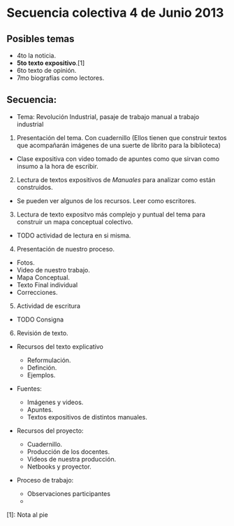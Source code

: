 # Secuencia colectiva 4 de Junio 2013

## Posibles temas
+ 4to la noticia.
+ **5to texto expositivo**.[1]
+ 6to texto de opinión.
+ 7mo biografías como lectores.

## Secuencia:

+ Tema: Revolución Industrial, pasaje de trabajo manual a trabajo industrial

1. Presentación del tema. Con cuadernillo (Ellos tienen que construir textos que acompañarán imágenes de una suerte de librito para la biblioteca)
  - Clase expositiva con video tomado de apuntes como que sirvan como insumo a la hora de escribir.
2. Lectura de textos expositivos de *Manuales* para analizar como están construidos.
  - Se pueden ver algunos de los recursos. Leer como escritores.
3. Lectura de texto expositvo más complejo y puntual del tema para construir un mapa conceptual colectivo.
  - TODO actividad de lectura en si misma.
4. Presentación de nuestro proceso.
  - Fotos.
  - Video de nuestro trabajo.
  - Mapa Conceptual.
  - Texto Final individual
  - Correcciones.
5. Actividad de escritura
  - TODO Consigna
6. Revisión de texto.

+ Recursos del texto explicativo
  - Reformulación.
  - Definción.
  - Ejemplos.

+ Fuentes: 
  - Imágenes y videos.
  - Apuntes.
  - Textos expositivos de distintos manuales.

+ Recursos del proyecto:
  - Cuadernillo.
  - Producción de los docentes.
  - Videos de nuestra producción.
  - Netbooks y proyector.
+ Proceso de trabajo:
  - Observaciones participantes
  - 

[1]: Nota al pie

